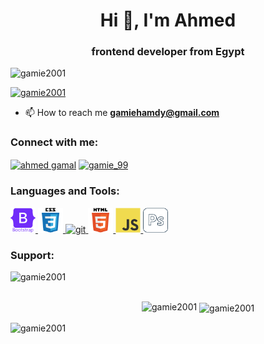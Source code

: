 <h1 align="center">Hi 👋, I'm Ahmed</h1>
<h3 align="center">frontend developer from Egypt</h3>

<p align="left"> <img src="https://komarev.com/ghpvc/?username=gamie2001&label=Profile%20views&color=0e75b6&style=flat" alt="gamie2001" /> </p>

<p align="left"> <a href="https://github.com/ryo-ma/github-profile-trophy"><img src="https://github-profile-trophy.vercel.app/?username=gamie2001" alt="gamie2001" /></a> </p>

- 📫 How to reach me **gamiehamdy@gmail.com**

<h3 align="left">Connect with me:</h3>
<p align="left">
<a href="https://fb.com/ahmed gamal" target="blank"><img align="center" src="https://raw.githubusercontent.com/rahuldkjain/github-profile-readme-generator/master/src/images/icons/Social/facebook.svg" alt="ahmed gamal" height="30" width="40" /></a>
<a href="https://instagram.com/gamie_99" target="blank"><img align="center" src="https://raw.githubusercontent.com/rahuldkjain/github-profile-readme-generator/master/src/images/icons/Social/instagram.svg" alt="gamie_99" height="30" width="40" /></a>
</p>

<h3 align="left">Languages and Tools:</h3>
<p align="left"> <a href="https://getbootstrap.com" target="_blank" rel="noreferrer"> <img src="https://raw.githubusercontent.com/devicons/devicon/master/icons/bootstrap/bootstrap-plain-wordmark.svg" alt="bootstrap" width="40" height="40"/> </a> <a href="https://www.w3schools.com/css/" target="_blank" rel="noreferrer"> <img src="https://raw.githubusercontent.com/devicons/devicon/master/icons/css3/css3-original-wordmark.svg" alt="css3" width="40" height="40"/> </a> <a href="https://git-scm.com/" target="_blank" rel="noreferrer"> <img src="https://www.vectorlogo.zone/logos/git-scm/git-scm-icon.svg" alt="git" width="40" height="40"/> </a> <a href="https://www.w3.org/html/" target="_blank" rel="noreferrer"> <img src="https://raw.githubusercontent.com/devicons/devicon/master/icons/html5/html5-original-wordmark.svg" alt="html5" width="40" height="40"/> </a> <a href="https://developer.mozilla.org/en-US/docs/Web/JavaScript" target="_blank" rel="noreferrer"> <img src="https://raw.githubusercontent.com/devicons/devicon/master/icons/javascript/javascript-original.svg" alt="javascript" width="40" height="40"/> </a> <a href="https://www.photoshop.com/en" target="_blank" rel="noreferrer"> <img src="https://raw.githubusercontent.com/devicons/devicon/master/icons/photoshop/photoshop-line.svg" alt="photoshop" width="40" height="40"/> </a> </p>

<h3 align="left">Support:</h3>
<p><a href="https://www.buymeacoffee.com/gamie2001"> <img align="left" src="https://cdn.buymeacoffee.com/buttons/v2/default-yellow.png" height="50" width="210" alt="gamie2001" /></a></p><br><br>

<p><img align="left" src="https://github-readme-stats.vercel.app/api/top-langs?username=gamie2001&show_icons=true&locale=en&layout=compact" alt="gamie2001" /></p>

<p>&nbsp;<img align="center" src="https://github-readme-stats.vercel.app/api?username=gamie2001&show_icons=true&locale=en" alt="gamie2001" /></p>

<p><img align="center" src="https://github-readme-streak-stats.herokuapp.com/?user=gamie2001&" alt="gamie2001" /></p>
